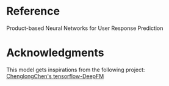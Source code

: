 # Reference
Product-based Neural Networks for User Response Prediction
# Acknowledgments
This model gets inspirations from the following project:<br/> 
[ChenglongChen's tensorflow-DeepFM](https://github.com/ChenglongChen/tensorflow-DeepFM)  
